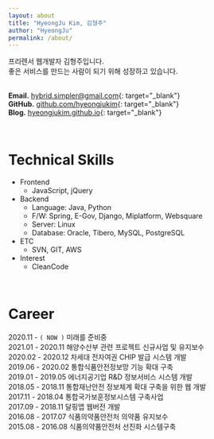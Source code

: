 ```yaml
---
layout: about
title: "HyeongJu Kim, 김형주"
author: "HyeongJu"
permalink: /about/
---
```


프리렌서 웹개발자 김형주입니다.  
좋은 서비스를 만드는 사람이 되기 위해 성장하고 있습니다.  
<br>

__Email.__ <hybrid.simpler@gmail.com>{: target="_blank"}  
__GitHub.__ [github.com/hyeongjukim](https://github.com/hyeongjukim/){: target="_blank"}  
__Blog.__ [hyeongjukim.github.io](https://hyeongjukim.github.io/){: target="_blank"}  

<br>

# Technical Skills
- Frontend
  - JavaScript, jQuery
- Backend
  - Language: Java, Python
  - F/W: Spring, E-Gov, Django, Miplatform, Websquare
  - Server: Linux
  - Database: Oracle, Tibero, MySQL, PostgreSQL
- ETC
  - SVN, GIT, AWS
- Interest
  - CleanCode

<br>

# Career
2020.11 - `( NOW )` 미래를 준비중  
2021.01 - 2020.11 해양수산부 관련 프로젝트 신규사업 및 유지보수  
2020.02 - 2020.12 차세대 전자여권 CHIP 발급 시스템 개발  
2019.06 - 2020.02 통합식품안전정보망 기능 확대 구축  
2019.01 - 2019.05 에너지공기업 R&D 정보서비스 시스템 개발  
2018.05 - 2018.11 통합재난안전 정보체계 확대 구축을 위한 웹 개발  
2017.11 - 2018.04 통합국가보훈정보시스템 구축사업  
2017.09 - 2018.11 달핑앱 웹버전 개발  
2016.08 - 2017.07 식품의약품안전처 의약품 유지보수  
2015.08 - 2016.08 식품의약품안전처 선진화 시스템구축  

<!-- 
# Toy Project
[instagram-clone](http://52.79.112.138){: target="_blank"} 인스타그램 클론코딩  
[my-book](https://github.com/hyeongJuKim/MyBook){: target="_blank"} 나의 책을 관리 할 수 있는서비스  
[react todo-list](https://hyeongjukim.github.io/react-todo-list/){: target="_blank"} react tutoral  
[another projects..](https://github.com/hyeongJuKim){: target="_blank"}  
 -->
